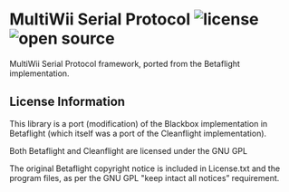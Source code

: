 # MultiWii Serial Protocol ![license](https://img.shields.io/badge/license-MIT-green) ![open source](https://badgen.net/badge/open/source/blue?icon=github)

MultiWii Serial Protocol framework, ported from the Betaflight implementation.

## License Information

This library is a port (modification) of the Blackbox implementation
in Betaflight (which itself was a port of the Cleanflight implementation).

Both Betaflight and Cleanflight are licensed under the GNU GPL

The original Betaflight copyright notice is included in License.txt and the program files,
as per the GNU GPL "keep intact all notices” requirement.
